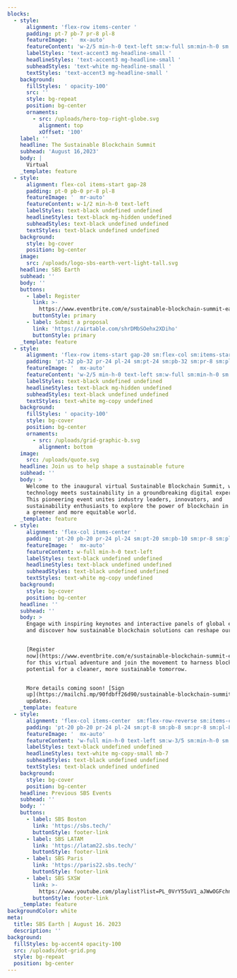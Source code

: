 ```yaml
---
blocks:
  - style:
      alignment: 'flex-row items-center '
      padding: pt-7 pb-7 pr-8 pl-8
      featureImage: '  mx-auto'
      featureContent: 'w-2/5 min-h-0 text-left sm:w-full sm:min-h-0 sm:text-left'
      labelStyles: 'text-accent3 mg-headline-small '
      headlineStyles: 'text-accent3 mg-headline-small '
      subheadStyles: 'text-white mg-headline-small '
      textStyles: 'text-accent3 mg-headline-small '
    background:
      fillStyles: ' opacity-100'
      src: ''
      style: bg-repeat
      position: bg-center
      ornaments:
        - src: /uploads/hero-top-right-globe.svg
          alignment: top
          xOffset: '100'
    label: ''
    headline: The Sustainable Blockchain Summit
    subhead: 'August 16,2023'
    body: |
      Virtual
    _template: feature
  - style:
      alignment: flex-col items-start gap-28
      padding: pt-0 pb-0 pr-8 pl-8
      featureImage: '  mr-auto'
      featureContent: w-1/2 min-h-0 text-left
      labelStyles: text-black undefined undefined
      headlineStyles: text-black mg-hidden undefined
      subheadStyles: text-black undefined undefined
      textStyles: text-black undefined undefined
    background:
      style: bg-cover
      position: bg-center
    image:
      src: /uploads/logo-sbs-earth-vert-light-tall.svg
    headline: SBS Earth
    subhead: ''
    body: ''
    buttons:
      - label: Register
        link: >-
          https://www.eventbrite.com/e/sustainable-blockchain-summit-earth-registration-636837918357
        buttonStyle: primary
      - label: Submit a proposal
        link: 'https://airtable.com/shrDMbSOehx2XDiho'
        buttonStyle: primary
    _template: feature
  - style:
      alignment: 'flex-row items-start gap-20 sm:flex-col sm:items-start sm:gap-12'
      padding: 'pt-32 pb-32 pr-24 pl-24 sm:pt-24 sm:pb-32 sm:pr-8 sm:pl-8'
      featureImage: '  mx-auto'
      featureContent: 'w-2/5 min-h-0 text-left sm:w-full sm:min-h-0 sm:text-left'
      labelStyles: text-black undefined undefined
      headlineStyles: text-black mg-hidden undefined
      subheadStyles: text-black undefined undefined
      textStyles: text-white mg-copy undefined
    background:
      fillStyles: ' opacity-100'
      style: bg-cover
      position: bg-center
      ornaments:
        - src: /uploads/grid-graphic-b.svg
          alignment: bottom
    image:
      src: /uploads/quote.svg
    headline: Join us to help shape a sustainable future
    subhead: ''
    body: >
      Welcome to the inaugural virtual Sustainable Blockchain Summit, where
      technology meets sustainability in a groundbreaking digital experience!
      This pioneering event unites industry leaders, innovators, and
      sustainability enthusiasts to explore the power of blockchain in promoting
      a greener and more equitable world.
    _template: feature
  - style:
      alignment: 'flex-col items-center '
      padding: 'pt-20 pb-20 pr-24 pl-24 sm:pt-20 sm:pb-10 sm:pr-8 sm:pl-8'
      featureImage: '  mx-auto'
      featureContent: w-full min-h-0 text-left
      labelStyles: text-black undefined undefined
      headlineStyles: text-black undefined undefined
      subheadStyles: text-black undefined undefined
      textStyles: text-white mg-copy undefined
    background:
      style: bg-cover
      position: bg-center
    headline: ''
    subhead: ''
    body: >
      Engage with inspiring keynotes and interactive panels of global experts,
      and discover how sustainable blockchain solutions can reshape our future.


      [Register
      now](https://www.eventbrite.com/e/sustainable-blockchain-summit-earth-registration-636837918357)
      for this virtual adventure and join the movement to harness blockchain's
      potential for a cleaner, more sustainable tomorrow.


      More details coming soon! [Sign
      up](https://mailchi.mp/90fdbff26d90/sustainable-blockchain-summit) for
      updates.
    _template: feature
  - style:
      alignment: 'flex-col items-center  sm:flex-row-reverse sm:items-center sm:'
      padding: 'pt-20 pb-20 pr-24 pl-24 sm:pt-8 sm:pb-8 sm:pr-8 sm:pl-8'
      featureImage: '  mx-auto'
      featureContent: 'w-full min-h-0 text-left sm:w-3/5 sm:min-h-0 sm:text-left'
      labelStyles: text-black undefined undefined
      headlineStyles: text-white mg-copy-small mb-7
      subheadStyles: text-black undefined undefined
      textStyles: text-black undefined undefined
    background:
      style: bg-cover
      position: bg-center
    headline: Previous SBS Events
    subhead: ''
    body: ''
    buttons:
      - label: SBS Boston
        link: 'https://sbs.tech/'
        buttonStyle: footer-link
      - label: SBS LATAM
        link: 'https://latam22.sbs.tech/'
        buttonStyle: footer-link
      - label: SBS Paris
        link: 'https://paris22.sbs.tech/'
        buttonStyle: footer-link
      - label: SBS SXSW
        link: >-
          https://www.youtube.com/playlist?list=PL_0VrY55uV1_aJWwOGFchnpgzm3rdQbaQ
        buttonStyle: footer-link
    _template: feature
backgroundColor: white
meta:
  title: SBS Earth | August 16. 2023
  description: ''
background:
  fillStyles: bg-accent4 opacity-100
  src: /uploads/dot-grid.png
  style: bg-repeat
  position: bg-center
---
```










































